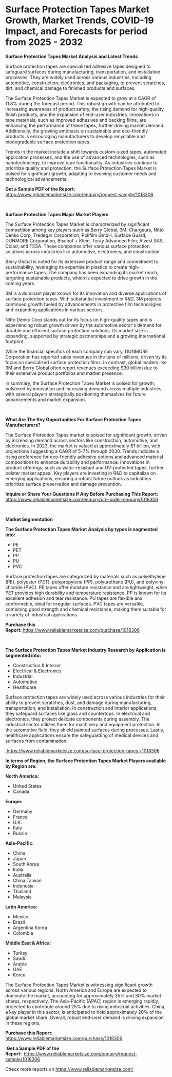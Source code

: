 <p><h1>Surface Protection Tapes Market Growth, Market Trends, COVID-19 Impact, and Forecasts for period from 2025 - 2032</h1></p><p><strong>Surface Protection Tapes Market Analysis and Latest Trends</strong></p>
<p><p>Surface protection tapes are specialized adhesive tapes designed to safeguard surfaces during manufacturing, transportation, and installation processes. They are widely used across various industries, including automotive, construction, electronics, and packaging, to prevent scratches, dirt, and chemical damage to finished products and surfaces.</p><p>The Surface Protection Tapes Market is expected to grow at a CAGR of 11.8% during the forecast period. This robust growth can be attributed to increasing awareness of product safety, the rising demand for high-quality finish products, and the expansion of end-user industries. Innovations in tape materials, such as improved adhesives and backing films, are enhancing the performance of these tapes, further driving market demand. Additionally, the growing emphasis on sustainable and eco-friendly products is encouraging manufacturers to develop recyclable and biodegradable surface protection tapes.</p><p>Trends in the market include a shift towards custom-sized tapes, automated application processes, and the use of advanced technologies, such as nanotechnology, to improve tape functionality. As industries continue to prioritize quality and protection, the Surface Protection Tapes Market is poised for significant growth, adapting to evolving customer needs and technological advancements.</p></p>
<p><strong>Get a Sample PDF of the Report:&nbsp;</strong> <a href="https://www.reliablemarketsize.com/enquiry/request-sample/1018306?utm_campaign=2941&utm_medium=2&utm_source=Github&utm_content=ia&utm_term=21032025&utm_id=surface-protection-tapes">https://www.reliablemarketsize.com/enquiry/request-sample/1018306</a></p>
<p>&nbsp;</p>
<p><strong>Surface Protection Tapes Major Market Players</strong></p>
<p><p>The Surface Protection Tapes Market is characterized by significant competition among key players such as Berry Global, 3M, Chargeurs, Nitto Denko Corp, Tredegar Corporation, Polifilm GmbH, Surface Guard, DUNMORE Corporation, Bischof + Klein, Toray Advanced Film, Alvest SAS, Colad, and TESA. These companies offer various surface protection solutions across industries like automotive, electronics, and construction.</p><p>Berry Global is noted for its extensive product range and commitment to sustainability, leveraging its expertise in plastics to create high-performance tapes. The company has been expanding its market reach, targeting sustainable products, which is expected to drive growth in the coming years.</p><p>3M is a dominant player known for its innovation and diverse applications of surface protection tapes. With substantial investment in R&D, 3M projects continued growth fueled by advancements in protective film technologies and expanding applications in various sectors.</p><p>Nitto Denko Corp stands out for its focus on high-quality tapes and is experiencing robust growth driven by the automotive sector's demand for durable and efficient surface protection solutions. Its market size is expanding, supported by strategic partnerships and a growing international footprint.</p><p>While the financial specifics of each company can vary, DUNMORE Corporation has reported sales revenues in the tens of millions, driven by its focus on specialized surface protection films. In contrast, global leaders like 3M and Berry Global often report revenues exceeding $30 billion due to their extensive product portfolios and market presence.</p><p>In summary, the Surface Protection Tapes Market is poised for growth, bolstered by innovation and increasing demand across multiple industries, with several players strategically positioning themselves for future advancements and market expansion.</p></p>
<p>&nbsp;</p>
<p><strong>What Are The Key Opportunities For Surface Protection Tapes Manufacturers?</strong></p>
<p><p>The Surface Protection Tapes market is poised for significant growth, driven by increasing demand across sectors like construction, automotive, and electronics. In 2023, the market is valued at approximately $1 billion, with projections suggesting a CAGR of 5-7% through 2030. Trends indicate a rising preference for eco-friendly adhesive options and advanced material compositions to enhance durability and performance. Innovations in product offerings, such as water-resistant and UV-protected tapes, further bolster market appeal. Key players are investing in R&D to capitalize on emerging applications, ensuring a robust future outlook as industries prioritize surface preservation and damage prevention.</p></p>
<p><strong>Inquire or Share Your Questions If Any Before Purchasing This Report:</strong> <a href="https://www.reliablemarketsize.com/enquiry/pre-order-enquiry/1018306?utm_campaign=2941&utm_medium=2&utm_source=Github&utm_content=ia&utm_term=21032025&utm_id=surface-protection-tapes">https://www.reliablemarketsize.com/enquiry/pre-order-enquiry/1018306</a></p>
<p>&nbsp;</p>
<p><strong>Market Segmentation</strong></p>
<p><strong>The Surface Protection Tapes Market Analysis by types is segmented into:</strong></p>
<p><ul><li>PE</li><li>PET</li><li>PP</li><li>PU</li><li>PVC</li></ul></p>
<p><p>Surface protection tapes are categorized by materials such as polyethylene (PE), polyester (PET), polypropylene (PP), polyurethane (PU), and polyvinyl chloride (PVC). PE tapes offer moisture resistance and are lightweight, while PET provides high durability and temperature resistance. PP is known for its excellent adhesion and tear resistance. PU tapes are flexible and conformable, ideal for irregular surfaces. PVC tapes are versatile, combining good strength and chemical resistance, making them suitable for a variety of industrial applications.</p></p>
<p><strong>Purchase this Report:&nbsp;</strong><a href="https://www.reliablemarketsize.com/purchase/1018306?utm_campaign=2941&utm_medium=2&utm_source=Github&utm_content=ia&utm_term=21032025&utm_id=surface-protection-tapes">https://www.reliablemarketsize.com/purchase/1018306</a></p>
<p>&nbsp;</p>
<p><strong>The Surface Protection Tapes Market Industry Research by Application is segmented into:</strong></p>
<p><ul><li>Construction & Interior</li><li>Electrical & Electronics</li><li>Industrial</li><li>Automotive</li><li>Healthcare</li></ul></p>
<p><p>Surface protection tapes are widely used across various industries for their ability to prevent scratches, dust, and damage during manufacturing, transportation, and installation. In construction and interior applications, they safeguard surfaces like glass and countertops. In electrical and electronics, they protect delicate components during assembly. The industrial sector utilizes them for machinery and equipment protection. In the automotive field, they shield painted surfaces during processes. Lastly, healthcare applications ensure the safeguarding of medical devices and surfaces from contamination.</p></p>
<p><a href="https://www.reliablemarketsize.com/surface-protection-tapes-r1018306?utm_campaign=2941&utm_medium=2&utm_source=Github&utm_content=ia&utm_term=21032025&utm_id=surface-protection-tapes">&nbsp;https://www.reliablemarketsize.com/surface-protection-tapes-r1018306</a></p>
<p><strong>In terms of Region, the Surface Protection Tapes Market Players available by Region are:</strong></p>
<p>
    <p> <strong> North America: </strong>
        <ul>
            <li>United States</li>
            <li>Canada</li>
        </ul>
        </p> 
    <p> <strong> Europe: </strong>
        <ul>
            <li>Germany</li>
            <li>France</li>
            <li>U.K.</li>
            <li>Italy</li>
            <li>Russia</li>
        </ul>
        </p> 
    <p> <strong> Asia-Pacific: </strong>
        <ul>
            <li>China</li>
            <li>Japan</li>
            <li>South Korea</li>
            <li>India</li>
            <li>Australia</li>
            <li>China Taiwan</li>
            <li>Indonesia</li>
            <li>Thailand</li>
            <li>Malaysia</li>
        </ul>
        </p> 
    <p> <strong> Latin America: </strong>
        <ul>
            <li>Mexico</li>
            <li>Brazil</li>
            <li>Argentina Korea</li>
            <li>Colombia</li>
        </ul>
        </p> 
    <p> <strong> Middle East & Africa: </strong>
        <ul>
            <li>Turkey</li>
            <li>Saudi</li>
            <li>Arabia</li>
            <li>UAE</li>
            <li>Korea</li>
        </ul>
    </p>
    </p>
<p><p>The Surface Protection Tapes Market is witnessing significant growth across various regions. North America and Europe are expected to dominate the market, accounting for approximately 35% and 30% market shares, respectively. The Asia-Pacific (APAC) region is emerging rapidly, projected to contribute around 25% due to rising industrial activities. China, a key player in this sector, is anticipated to hold approximately 20% of the global market share. Overall, robust end-user demand is driving expansion in these regions.</p></p>
<p><strong>Purchase this Report: </strong><a href="https://www.reliablemarketsize.com/purchase/1018306?utm_campaign=2941&utm_medium=2&utm_source=Github&utm_content=ia&utm_term=21032025&utm_id=surface-protection-tapes">https://www.reliablemarketsize.com/purchase/1018306</a></p>
<p>&nbsp;<strong>Get a Sample PDF of the Report:&nbsp;&nbsp;</strong><a href="https://www.reliablemarketsize.com/enquiry/request-sample/1018306?utm_campaign=2941&utm_medium=2&utm_source=Github&utm_content=ia&utm_term=21032025&utm_id=surface-protection-tapes">https://www.reliablemarketsize.com/enquiry/request-sample/1018306</a></p>
<p><strong></strong></p>
<p>Check more reports on <a href="https://www.reliablemarketsize.com/?utm_campaign=2941&utm_medium=2&utm_source=Github&utm_content=ia&utm_term=21032025&utm_id=surface-protection-tapes">https://www.reliablemarketsize.com/</a></p>